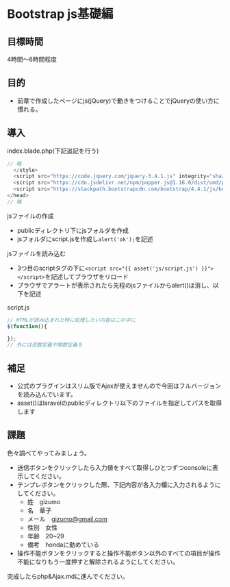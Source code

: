 # Bootstrap js基礎編

## 目標時間

4時間〜6時間程度

## 目的

- 前章で作成したページにjs(jQuery)で動きをつけることでjQueryの使い方に慣れる。

## 導入

index.blade.php(下記追記を行う)  
```php
// 略
  </style>
  <script src="https://code.jquery.com/jquery-3.4.1.js" integrity="sha256-WpOohJOqMqqyKL9FccASB9O0KwACQJpFTUBLTYOVvVU=" crossorigin="anonymous"></script>{{-- 追記 --}}
  <script src="https://cdn.jsdelivr.net/npm/popper.js@1.16.0/dist/umd/popper.min.js" integrity="sha384-Q6E9RHvbIyZFJoft+2mJbHaEWldlvI9IOYy5n3zV9zzTtmI3UksdQRVvoxMfooAo" crossorigin="anonymous"></script>{{-- 追記 --}}
  <script src="https://stackpath.bootstrapcdn.com/bootstrap/4.4.1/js/bootstrap.min.js" integrity="sha384-wfSDF2E50Y2D1uUdj0O3uMBJnjuUD4Ih7YwaYd1iqfktj0Uod8GCExl3Og8ifwB6" crossorigin="anonymous"></script>{{-- 追記 --}}
</head>
// 略
```

jsファイルの作成
- publicディレクトリ下にjsフォルダを作成
- jsフォルダにscript.jsを作成し`alert('ok');`を記述

jsファイルを読み込む
- 3つ目のscriptタグの下に`<script src="{{ asset('js/script.js') }}"></script>`を記述してブラウザをリロード
- ブラウザでアラートが表示されたら先程のjsファイルからalert()は消し、以下を記述

script.js
```js
// HTMLが読み込まれた時に処理したい内容はこの中に
$(function(){

});
// 外には変数定義や関数定義を
```

## 補足

- 公式のプラグインはスリム版でAjaxが使えませんので今回はフルバージョンを読み込んでいます。
- asset()はlaravelのpublicディレクトリ以下のファイルを指定してパスを取得します

## 課題

色々調べてやってみましょう。

- 送信ボタンをクリックしたら入力値をすべて取得しひとつずつconsoleに表示してください。
- テンプレボタンをクリックした際、下記内容が各入力欄に入力されるようにしてください。
    - 姓　gizumo
    - 名　華子
    - メール　gizumo@gmail.com
    - 性別　女性
    - 年齢　20~29
    - 備考　hondaに勤めている
- 操作不能ボタンをクリックすると操作不能ボタン以外のすべての項目が操作不能になりもう一度押すと解除されるようにしてください。


完成したらphp&Ajax.mdに進んでください。
